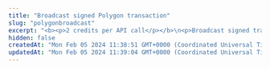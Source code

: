 ```yaml
---
title: "Broadcast signed Polygon transaction"
slug: "polygonbroadcast"
excerpt: "<b><p>2 credits per API call</p></b>\n<p>Broadcast signed transaction to Polygon blockchain. This method is used internally from Tatum KMS or Tatum client libraries.\nIt is possible to create custom signing mechanism and use this method only for broadcasting data to the blockchain.</p>"
hidden: false
createdAt: "Mon Feb 05 2024 11:38:51 GMT+0000 (Coordinated Universal Time)"
updatedAt: "Mon Feb 05 2024 11:39:04 GMT+0000 (Coordinated Universal Time)"
---
```

